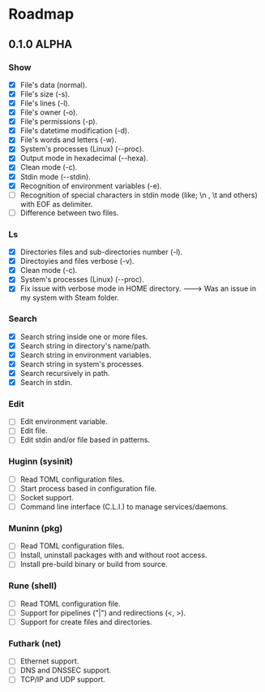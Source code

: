 # Roadmap

## 0.1.0 ALPHA

### Show

- [X] File's data (normal).
- [X] File's size (-s).
- [X] File's lines (-l).
- [X] File's owner (-o).
- [X] File's permissions (-p).
- [X] File's datetime modification (-d).
- [X] File's words and letters (-w).
- [X] System's processes (Linux) (-\-proc).
- [X] Output mode in hexadecimal (--hexa).
- [X] Clean mode (-c).
- [X] Stdin mode (-\-stdin).
- [X] Recognition of environment variables (-e).
- [ ] Recognition of special characters in stdin mode (like; \n , \t and others) with EOF as delimiter.
- [ ] Difference between two files.

### Ls


- [X] Directories files and sub-directories number (-l).
- [X] Directoyies and files verbose (-v).
- [X] Clean mode (-c).
- [X] System's processes (Linux) (--proc).
- [X] Fix issue with verbose mode in HOME directory. ---> Was an issue in my system with Steam folder.

### Search

- [X] Search string inside one or more files.
- [X] Search string in directory's name/path.
- [X] Search string in environment variables.
- [X] Search string in system's processes.
- [X] Search recursively in path.
- [X] Search in stdin.

### Edit

- [ ] Edit environment variable.
- [ ] Edit file.
- [ ] Edit stdin and/or file based in patterns.

### Huginn (sysinit)

- [ ] Read TOML configuration files.
- [ ] Start process based in configuration file.
- [ ] Socket support.
- [ ] Command line interface (C.L.I.) to manage services/daemons.

### Muninn (pkg)

- [ ] Read TOML configuration files.
- [ ] Install, uninstall packages with and without root access.
- [ ] Install pre-build binary or build from source.

### Rune (shell)

- [ ] Read TOML configuration file.
- [ ] Support for pipelines ("|") and redirections (<, >).
- [ ] Support for create files and directories.

### Futhark (net)
- [ ] Ethernet support.
- [ ] DNS and DNSSEC support.
- [ ] TCP/IP and UDP support.
